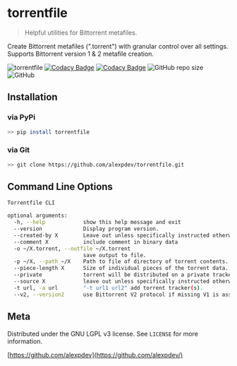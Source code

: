 # torrentfile

> Helpful utilities for Bittorrent metafiles.

Create Bittorrent metafiles (".torrent") with granular control over all settings.
Supports Bittorrent version 1 & 2 metafile creation.

![torrentfile](https://github.com/alexpdev/torrentfile/blob/master/assets/torrentfile.png?raw=true)
[![Codacy Badge](https://app.codacy.com/project/badge/Grade/2da47ec1b5904538a40230f049a02be4)](https://www.codacy.com/gh/alexpdev/torrentfile/dashboard?utm_source=github.com&amp;utm_medium=referral&amp;utm_content=alexpdev/torrentfile&amp;utm_campaign=Badge_Grade)
[![Codacy Badge](https://app.codacy.com/project/badge/Coverage/2da47ec1b5904538a40230f049a02be4)](https://www.codacy.com/gh/alexpdev/torrentfile/dashboard?utm_source=github.com&utm_medium=referral&utm_content=alexpdev/torrentfile&utm_campaign=Badge_Coverage)
![GitHub repo size](https://img.shields.io/github/repo-size/alexpdev/torrentfile?style=plastic)
![GitHub](https://img.shields.io/github/license/alexpdev/torrentfile?style=plastic)

## Installation

### via PyPi

```bash
>> pip install torrentfile
```

### via Git

```bash
>> git clone https://github.com/alexpdev/torrentfile.git
```

## Command Line Options

```bash
Torrentfile CLI

optional arguments:
  -h, --help            show this help message and exit
  --version             Display program version.
  --created-by X        Leave out unless specifically instructed otherwise.
  --comment X           include comment in binary data
  -o ~/X.torrent, --outfile ~/X.torrent
                        save output to file.
  -p ~/X, --path ~/X    Path to file of directory of torrent contents.
  --piece-length X      Size of individual pieces of the torrent data.
  --private             torrent will be distributed on a private tracker
  --source X            leave out unless specifically instructed otherwise
  -t url, -a url        "-t url1 url2" add torrent tracker(s).
  --v2, --version2      use Bittorrent V2 protocol if missing V1 is assumed
```

## Meta

Distributed under the GNU LGPL v3 license. See `LICENSE` for more information.

[https://github.com/alexpdev](https://github.com/alexpdev/)
